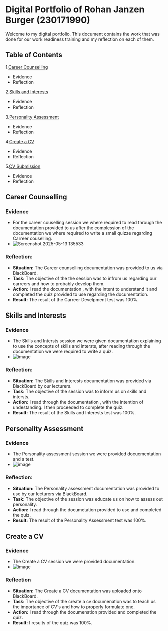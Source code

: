 # Digital Portfolio of Rohan Janzen Burger (230171990)
Welcome to my digital portfolio. This document contains the work that was done for our work readiness training
and my reflection on each of them.

## Table of Contents
1.[Career Counselling](#career_counselling)
  - Evidence
  - Reflection

2.[Skills and Interests](#skills_and_interests)
  - Evidence
  - Reflection

3.[Personality Assessment](#personality_assessment)
  - Evidence
  - Reflection

4.[Create a CV](#create_a_cv)
  - Evidence
  - Reflection

5.[CV Submission](#cv_submission)
  - Evidence
  - Reflection

## Career Counselling
### Evidence
- For the career couselling session we where required to read through the documentation provided to us
  after the complession of the documentation we where required to write a small quizze regarding Carreer couselling.
- ![Screenshot 2025-05-13 135533](https://github.com/user-attachments/assets/b04b190c-09d4-424e-9c36-8e604c92c462)

### Reflection:
- **Situation:** The Career counselling documentation was provided to us via BlackBoard.
- **Task:** The objective of the the session was to infrom us regarding our carreers and how to probably develop them.
- **Action:** I read the documentation , with the intent to understand it and completed the quiz provided to use regarding the documentation.
- **Result:** The result of the Carreer Develpment test was 100%.

## Skills and Interests
### Evidence
- The Skills and Intersts session we were given documentation explaining to use the concepts of skills
  and intersts, after reading through the documentation we were required to write a quiz.
- ![image](https://github.com/user-attachments/assets/40322456-71ae-4b79-9d94-65089002d017)

### Reflection:
- **Situation:** The Skills and Interests documentation was provided via BlackBoard by our lecturers. 
- **Task:** The objective of the session was to inform us on skills and intersts.
- **Action:** I read through the documentation , with the intention of undestanding. I then proceeded to complete the quiz.
- **Result:** The result of the Skills and Interests test was 100%.

## Personality Assessment
### Evidence
- The Personality assessment session we were provided docucmentation and a test.
- ![image](https://github.com/user-attachments/assets/18dcc00a-82fa-469c-839b-aa786dcd1371)


### Reflection:
- **Situation:** The Personality assessment documentation was provided to use by our lecturers via BlackBoard.
- **Task:** The objective of the session was educate us on how to assess out personality.
- **Action:** I read through the documetation provided to use and completed the quiz.
- **Result:** The result of the Personality Assessment test was 100%.

## Create a CV
### Evidence
- The Create a CV session we were provided documentation.
- ![image](https://github.com/user-attachments/assets/e9a2f80a-2369-4f16-b667-59aa7b2b45ea)

### Reflection
- **Situation:** The Create a CV documentation was uploaded onto BlackBoard.
- **Task:** The objective of the create a cv documenation was to teach us the importance
  of CV's and how to properly formulate one.
- **Action:** I read through the documenation provided and completed the quiz.
- **Result:** I results of the quiz was 100%.

